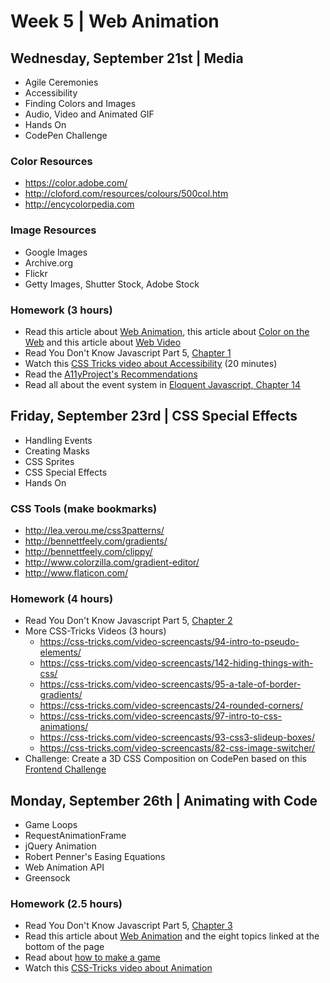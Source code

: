 
# Week 5 | Web Animation

## Wednesday, September 21st | Media

- Agile Ceremonies
- Accessibility
- Finding Colors and Images
- Audio, Video and Animated GIF
- Hands On
- CodePen Challenge

### Color Resources

- https://color.adobe.com/
- http://cloford.com/resources/colours/500col.htm
- http://encycolorpedia.com

### Image Resources

- Google Images
- Archive.org
- Flickr
- Getty Images, Shutter Stock, Adobe Stock

### Homework (3 hours)

- Read this article about [Web Animation](https://medium.com/@adaptivepath/jedi-principles-of-ui-animation-2b88423b1dac#.jq1nzx2qu), this article about [Color on the Web](https://stories.buffer.com/why-facebook-is-blue-ea8b44016ab2#.nzlz3kkh6) and this article about [Web Video](https://www.smashingmagazine.com/2016/04/html5-media-source-extensions-bringing-production-video-web/)
- Read You Don't Know Javascript Part 5, [Chapter 1](https://github.com/getify/You-Dont-Know-JS/blob/master/async%20%26%20performance/ch1.md)
- Watch this [CSS Tricks video about Accessibility](https://css-tricks.com/video-screencasts/51-a-lesson-learned-in-accessibility/) (20 minutes)
- Read the [A11yProject's Recommendations](http://a11yproject.com/)
- Read all about the event system in [Eloquent Javascript, Chapter 14](http://eloquentjavascript.net/14_event.html)


## Friday, September 23rd | CSS Special Effects

- Handling Events
- Creating Masks
- CSS Sprites
- CSS Special Effects
- Hands On


### CSS Tools (make bookmarks)

- http://lea.verou.me/css3patterns/
- http://bennettfeely.com/gradients/ 
- http://bennettfeely.com/clippy/
- http://www.colorzilla.com/gradient-editor/
- http://www.flaticon.com/

### Homework (4 hours)

- Read You Don't Know Javascript Part 5, [Chapter 2](https://github.com/getify/You-Dont-Know-JS/blob/master/async%20%26%20performance/ch2.md)
- More CSS-Tricks Videos (3 hours)
  - https://css-tricks.com/video-screencasts/94-intro-to-pseudo-elements/
  - https://css-tricks.com/video-screencasts/142-hiding-things-with-css/
  - https://css-tricks.com/video-screencasts/95-a-tale-of-border-gradients/
  - https://css-tricks.com/video-screencasts/24-rounded-corners/
  - https://css-tricks.com/video-screencasts/97-intro-to-css-animations/
  - https://css-tricks.com/video-screencasts/93-css3-slideup-boxes/
  - https://css-tricks.com/video-screencasts/82-css-image-switcher/
- Challenge: Create a 3D CSS Composition on CodePen based on this [Frontend Challenge](https://www.smashingmagazine.com/2016/07/front-end-challenge-accepted-css-3d-cube/)



## Monday, September 26th | Animating with Code

- Game Loops
- RequestAnimationFrame
- jQuery Animation
- Robert Penner's Easing Equations
- Web Animation API
- Greensock


### Homework (2.5 hours)

- Read You Don't Know Javascript Part 5, [Chapter 3](https://github.com/getify/You-Dont-Know-JS/blob/master/async%20%26%20performance/ch3.md) 
- Read this article about [Web Animation](https://developers.google.com/web/fundamentals/design-and-ui/animations/?hl=en) and the eight topics linked at the bottom of the page
- Read about [how to make a game](http://eloquentjavascript.net/15_game.html)
- Watch this [CSS-Tricks video about Animation](https://css-tricks.com/video-screencasts/79-complete-jquery-animations/)





